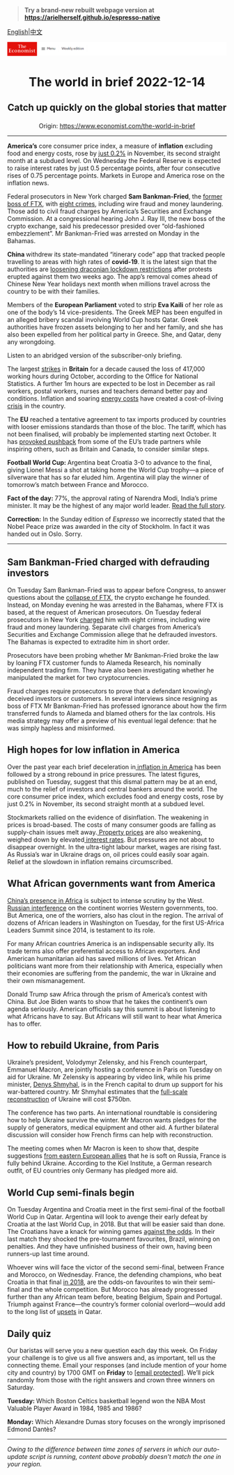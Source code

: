 > **Try a brand-new rebuilt webpage version at https://arielherself.github.io/espresso-native**

[English](https://github.com/arielherself/espresso/blob/main/README.md)|[中文](https://github-com.translate.goog/arielherself/espresso/blob/main/README.md?_x_tr_sl=en&_x_tr_tl=zh-CN&_x_tr_hl=zh-CN&_x_tr_pto=wapp)



![The Economist](menubar.png)

# <p align="center">The world in brief 2022-12-14</p>

## <p align="center">Catch up quickly on the global stories that matter</p>

<p align="center">Origin: <a href="https://www.economist.com/the-world-in-brief">https://www.economist.com/the-world-in-brief</a><hr>

<strong>America’s</strong> core consumer price index, a measure of <strong>inflation</strong> excluding food and energy costs, rose by [just 0.2%](https://www.economist.com/finance-and-economics/2022/12/13/americas-inflation-fever-may-be-breaking-at-last) in November, its second straight month at a subdued level. On Wednesday the Federal Reserve is expected to raise interest rates by just 0.5 percentage points, after four consecutive rises of 0.75 percentage points. Markets in Europe and America rose on the inflation news.

Federal prosecutors in New York charged <strong>Sam Bankman-Fried</strong>, the [former boss of FTX](https://www.economist.com/briefing/2022/11/17/the-failure-of-ftx-and-sam-bankman-fried-will-leave-deep-scars), with [eight crimes](https://www.economist.com/finance-and-economics/2022/12/13/sam-bankman-fried-faces-many-years-in-jail), including wire fraud and money laundering. Those add to civil fraud charges by America’s Securities and Exchange Commission. At a congressional hearing John J. Ray III, the new boss of the crypto exchange, said his predecessor presided over “old-fashioned embezzlement”. Mr Bankman-Fried was arrested on Monday in the Bahamas.

<strong>China </strong>withdrew its state-mandated “itinerary code” app that tracked people travelling to areas with high rates of <strong>covid-19</strong>. It is the latest sign that the authorities are [loosening draconian lockdown restrictions](https://www.economist.com/china/2022/12/13/how-chinese-people-are-dealing-with-the-spread-of-covid-19) after protests erupted against them two weeks ago. The app’s removal comes ahead of Chinese New Year holidays next month when millions travel across the country to be with their families.

Members of the <strong>European Parliament</strong> voted to strip <strong>Eva Kaili</strong> of her role as one of the body’s 14 vice-presidents. The Greek MEP has been engulfed in an alleged bribery scandal involving World Cup hosts Qatar. Greek authorities have frozen assets belonging to her and her family, and she has also been expelled from her political party in Greece. She, and Qatar, deny any wrongdoing. 

Listen to an abridged version of the subscriber-only briefing.

The largest [strikes](https://www.economist.com/britain/2022/12/13/both-the-british-government-and-the-unions-dig-in-on-train-strikes) in <strong>Britain</strong> for a decade caused the loss of 417,000 working hours during October, according to the Office for National Statistics. A further 1m hours are expected to be lost in December as rail workers, postal workers, nurses and teachers demand better pay and conditions. Inflation and soaring [energy costs](https://www.economist.com/britain/2022/11/24/britains-economic-outlook-is-very-gloomy) have created a cost-of-living [crisis](https://www.economist.com/britain/2022/12/12/the-strange-case-of-britains-demise) in the country. 

The <strong>EU</strong> reached a tentative agreement to tax imports produced by countries with looser emissions standards than those of the bloc. The tariff, which has not been finalised, will probably be implemented starting next October. It has [provoked pushback](https://www.economist.com/business/2021/08/07/the-eus-proposed-carbon-tariff-gets-a-mixed-reaction-from-industry) from some of the EU’s trade partners while inspiring others, such as Britain and Canada, to consider similar steps.

<strong>Football World Cup: </strong>Argentina beat Croatia 3-0 to advance to the final, giving Lionel Messi a shot at taking home the World Cup trophy—a piece of silverware that has so far eluded him. Argentina will play the winner of tomorrow’s match between France and Morocco.

<strong>Fact of the day: </strong>77%, the approval rating of Narendra Modi, India’s prime minister. It may be the highest of any major world leader. [Read the full story](https://www.economist.com/asia/2022/12/08/narendra-modis-tough-medicine).

<strong>Correction:</strong> In the Sunday edition of <em>Espresso</em> we incorrectly stated that the Nobel Peace prize was awarded in the city of Stockholm. In fact it was handed out in Oslo. Sorry.

----------

## Sam Bankman-Fried charged with defrauding investors

On Tuesday Sam Bankman-Fried was to appear before Congress, to answer questions about the [collapse of FTX](https://www.economist.com/finance-and-economics/2022/11/09/the-spectacular-fall-of-ftx-and-sam-bankman-fried), the crypto exchange he founded. Instead, on Monday evening he was arrested in the Bahamas, where FTX is based, at the request of American prosecutors. On Tuesday federal prosecutors in New York [charged](https://www.economist.com/graphic-detail/2022/12/13/sam-bankman-fried-is-charged-with-defrauding-investors) him with eight crimes, including wire fraud and money laundering. Separate civil charges from America’s Securities and Exchange Commission allege that he defrauded investors. The Bahamas is expected to extradite him in short order.

Prosecutors have been probing whether Mr Bankman-Fried broke the law by loaning FTX customer funds to Alameda Research, his nominally independent trading firm. They have also been investigating whether he manipulated the market for two cryptocurrencies. 

Fraud charges require prosecutors to prove that a defendant knowingly deceived investors or customers. In several interviews since resigning as boss of FTX Mr Bankman-Fried has professed ignorance about how the firm transferred funds to Alameda and blamed others for the lax controls. His media strategy may offer a preview of his eventual legal defence: that he was simply hapless and misinformed. 

## High hopes for low inflation in America

Over the past year each brief deceleration in[ inflation in America](https://www.economist.com/finance-and-economics/2022/10/19/why-inflation-refuses-to-go-away) has been followed by a strong rebound in price pressures<em>. </em>The latest figures, published on Tuesday, suggest that this dismal pattern may be at an end, much to the relief of investors and central bankers around the world. The core consumer price index, which excludes food and energy costs, rose by just 0.2% in November, its second straight month at a subdued level. 

Stockmarkets rallied on the evidence of disinflation. The weakening in prices is broad-based. The cost<em>s </em>of many consumer goods are falling as supply-chain issues melt away.[ Property prices](https://www.economist.com/finance-and-economics/2022/10/20/housing-markets-face-a-brutal-squeeze) are also weakening, weighed down by elevated[ interest rates](https://www.economist.com/finance-and-economics/2022/11/02/the-fed-delivers-another-jumbo-rate-rise-and-its-far-from-done). But pressures are not about to disappear overnight. In the ultra-tight labour market, wages are rising fast. As Russia’s war in Ukraine drags on, oil prices could easily soar again. Relief at the slowdown in inflation remains circumscribed.

## What African governments want from America

[China’s presence in Africa](https://www.economist.com/special-report/2022/05/20/the-chinese-african-relationship-is-important-to-both-sides-but-also-unbalanced) is subject to intense scrutiny by the West. [Russian interference](https://www.economist.com/middle-east-and-africa/2022/03/12/why-russia-wins-some-sympathy-in-africa-and-the-middle-east) on the continent worries Western governments, too. But America, one of the worriers, also has clout in the region. The arrival of dozens of African leaders in Washington on Tuesday, for the first US-Africa Leaders Summit since 2014, is testament to its role.

For many African countries America is an indispensable security ally. Its trade terms also offer preferential access to African exporters. And American humanitarian aid has saved millions of lives. Yet African politicians want more from their relationship with America, especially when their economies are suffering from the pandemic, the war in Ukraine and their own mismanagement. 

Donald Trump saw Africa through the prism of America’s contest with China. But Joe Biden wants to show that he takes the continent’s own agenda seriously. American officials say this summit is about listening to what Africans have to say. But Africans will still want to hear what America has to offer.

## How to rebuild Ukraine, from Paris

Ukraine’s president, Volodymyr Zelensky, and his French counterpart, Emmanuel Macron, are jointly hosting a conference in Paris on Tuesday on aid for Ukraine. Mr Zelensky is appearing by video link, while his prime minister, [Denys Shmyhal](https://www.economist.com/by-invitation/ukraines-prime-minister-says-reconstruction-planning-must-start-now/21808965), is in the French capital to drum up support for his war-battered country. Mr Shmyhal estimates that the [full-scale reconstruction](https://www.economist.com/international/2022/11/08/donors-are-already-mulling-a-marshall-plan-for-ukraine) of Ukraine will cost $750bn.

The conference has two parts. An international roundtable is considering how to help Ukraine survive the winter. Mr Macron wants pledges for the supply of generators, medical equipment and other aid. A further bilateral discussion will consider how French firms can help with reconstruction. 

The meeting comes when Mr Macron is keen to show that, despite suggestions [from eastern European allies](https://www.economist.com/europe/2022/06/14/emmanuel-macron-seeks-to-advertise-his-support-for-ukraine) that he is soft on Russia, France is fully behind Ukraine. According to the Kiel Institute, a German research outfit, of EU countries only Germany has pledged more aid.

## World Cup semi-finals begin

On Tuesday Argentina and Croatia meet in the first semi-final of the football World Cup in Qatar. Argentina will look to avenge their early defeat by Croatia at the last World Cup, in 2018. But that will be easier said than done. The Croatians have a knack for winning games [against the odds](https://www.economist.com/culture/2022/12/02/why-the-world-cups-first-stage-has-been-surprisingly-even). In their last match they shocked the pre-tournament favourites, Brazil, winning on penalties. And they have unfinished business of their own, having been runners-up last time around.

Whoever wins will face the victor of the second semi-final, between France and Morocco, on Wednesday. France, the defending champions, who beat Croatia in that final [in 2018](https://www.economist.com/leaders/2018/06/09/for-all-its-faults-the-world-cup-in-russia-is-worth-celebrating), are the odds-on favourites to win their semi-final and the whole competition. But Morocco has already progressed further than any African team before, beating Belgium, Spain and Portugal. Triumph against France—the country’s former colonial overlord—would add to the long list of [upsets](https://www.economist.com/graphic-detail/2022/12/09/qatars-world-cup-has-seen-the-biggest-upsets-in-recent-history) in Qatar.

## Daily quiz

Our baristas will serve you a new question each day this week. On Friday your challenge is to give us all five answers and, as important, tell us the connecting theme. Email your responses (and include mention of your home city and country) by 1700 GMT on <strong>Friday</strong> to [<span class="__cf_email__" data-cfemail="0e5f7b67744b7d7e7c6b7d7d614e6b6d61606163677d7a206d6163">[email&#160;protected]</span>](https://mail.google.com/mail/?view=cm&amp;fs=1&amp;tf=1&amp;to=QuizEspresso@economist.com). We’ll pick randomly from those with the right answers and crown three winners on Saturday.

<strong>Tuesday: </strong>Which Boston Celtics basketball legend won the NBA Most Valuable Player Award in 1984, 1985 and 1986?

<strong>Monday:</strong> Which Alexandre Dumas story focuses on the wrongly imprisoned Edmond Dantès?

----------

*Owing to the difference between time zones of servers in which our auto-update script is running, content above probably doesn't match the one in your region.*
